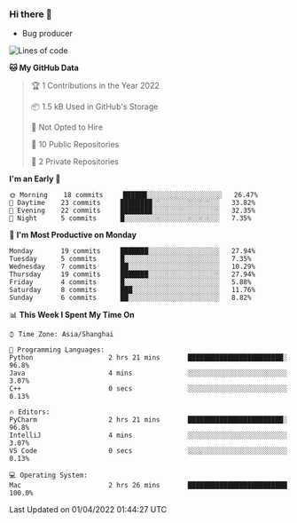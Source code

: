 ### Hi there 👋
* Bug producer
<!--START_SECTION:waka-->
![Lines of code](https://img.shields.io/badge/From%20Hello%20World%20I%27ve%20Written-3%20Thousand%20lines%20of%20code-blue)

**🐱 My GitHub Data** 

> 🏆 1 Contributions in the Year 2022
 > 
> 📦 1.5 kB Used in GitHub's Storage 
 > 
> 🚫 Not Opted to Hire
 > 
> 📜 10 Public Repositories 
 > 
> 🔑 2 Private Repositories  
 > 
**I'm an Early 🐤** 

```text
🌞 Morning    18 commits     ██████░░░░░░░░░░░░░░░░░░░   26.47% 
🌆 Daytime    23 commits     ████████░░░░░░░░░░░░░░░░░   33.82% 
🌃 Evening    22 commits     ████████░░░░░░░░░░░░░░░░░   32.35% 
🌙 Night      5 commits      █░░░░░░░░░░░░░░░░░░░░░░░░   7.35%

```
📅 **I'm Most Productive on Monday** 

```text
Monday       19 commits     ███████░░░░░░░░░░░░░░░░░░   27.94% 
Tuesday      5 commits      █░░░░░░░░░░░░░░░░░░░░░░░░   7.35% 
Wednesday    7 commits      ██░░░░░░░░░░░░░░░░░░░░░░░   10.29% 
Thursday     19 commits     ███████░░░░░░░░░░░░░░░░░░   27.94% 
Friday       4 commits      █░░░░░░░░░░░░░░░░░░░░░░░░   5.88% 
Saturday     8 commits      ███░░░░░░░░░░░░░░░░░░░░░░   11.76% 
Sunday       6 commits      ██░░░░░░░░░░░░░░░░░░░░░░░   8.82%

```


📊 **This Week I Spent My Time On** 

```text
⌚︎ Time Zone: Asia/Shanghai

💬 Programming Languages: 
Python                   2 hrs 21 mins       ████████████████████████░   96.8% 
Java                     4 mins              ░░░░░░░░░░░░░░░░░░░░░░░░░   3.07% 
C++                      0 secs              ░░░░░░░░░░░░░░░░░░░░░░░░░   0.13%

🔥 Editors: 
PyCharm                  2 hrs 21 mins       ████████████████████████░   96.8% 
IntelliJ                 4 mins              ░░░░░░░░░░░░░░░░░░░░░░░░░   3.07% 
VS Code                  0 secs              ░░░░░░░░░░░░░░░░░░░░░░░░░   0.13%

💻 Operating System: 
Mac                      2 hrs 26 mins       █████████████████████████   100.0%

```


 Last Updated on 01/04/2022 01:44:27 UTC
<!--END_SECTION:waka-->
